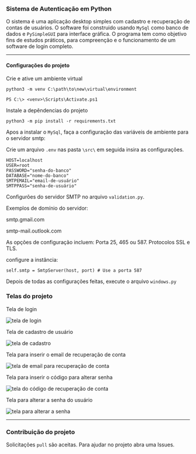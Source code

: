 ### Sistema de Autenticação  em Python

O sistema é uma aplicação desktop simples com cadastro e recuperação  de contas de usuários. O software foi construido usando `MySql` como banco de dados e `PySimpleGUI` para interface gráfica. O programa tem como objetivo fins de estudos práticos, para compreenção e o funcionamento de um software de login completo.  

___
#### Configurações do projeto

Crie e ative um ambiente virtual 


`python3 -m venv C:\path\to\new\virtual\environment`


`PS C:\> <venv>\Scripts\Activate.ps1`

Instale a depêndencias do projeto

`python3 -m pip install -r requirements.txt`

Apos a instalar o `MySql`, faça a configuração das variáveis de ambiente para o servidor smtp:

Crie um arquivo `.env` nas pasta `\src\` em seguida insira as configurações. 

```
HOST=localhost
USER=root
PASSWORD="senha-do-banco"
DATABASE="nome-do-banco"
SMTPEMAIL="email-de-usuário"
SMTPPASS="senha-de-usuário"
```
Configurões do servidor SMTP no arquivo `validation.py`. 

Exemplos de domínio do servidor: 

smtp.gmail.com

smtp-mail.outlook.com

As opções de configuração incluem:
Porta 25, 465 ou 587. Protocolos SSL e TLS.

configure a instância:
```
self.smtp = SmtpServer(host, port) # Use a porta 587
```

Depois de todas as configurações feitas, execute o arquivo `windows.py`

### Telas do projeto

Tela de login

<img title="login" alt="tela de login" src="img/2025-04-04_21-42.png">

Tela de cadastro de usuário

<img title="register" alt="tela de cadastro" src="img/2025-04-04_21-42_1.png">

Tela para inserir o email de recuperação de conta

<img title="password_email_recovery_layout" alt="tela de email para recuperação de conta" src="img/2025-04-04_21-43.png">

Tela para inserir o código para alterar senha

<img title="recovery_code_layout" alt="tela do código de recuperação de conta" src="img/2025-04-04_21-43_1.png">

Tela para alterar a senha do usuário

<img title="change_password_layout" alt="tela para alterar a senha" src="img/2025-04-04_21-44.png">


____

### Contribuição do projeto

Solicitações `pull` são aceitas. Para ajudar no projeto abra uma Issues. 









